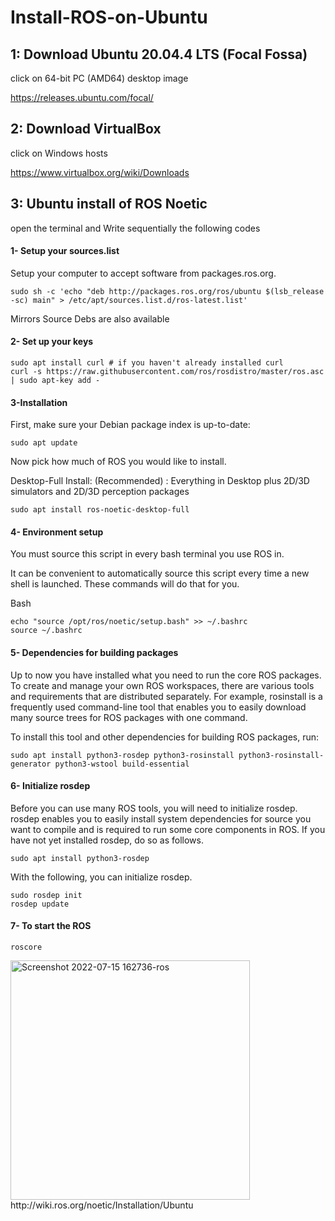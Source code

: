 # Install-ROS-on-Ubuntu
## 1: Download Ubuntu 20.04.4 LTS (Focal Fossa)
click on 64-bit PC (AMD64) desktop image

https://releases.ubuntu.com/focal/

## 2: Download VirtualBox
click on Windows hosts 

https://www.virtualbox.org/wiki/Downloads

## 3: Ubuntu install of ROS Noetic
open the terminal and Write sequentially the following codes 

#### 1- Setup your sources.list
Setup your computer to accept software from packages.ros.org.
```
sudo sh -c 'echo "deb http://packages.ros.org/ros/ubuntu $(lsb_release -sc) main" > /etc/apt/sources.list.d/ros-latest.list'
```
Mirrors Source Debs are also available
#### 2- Set up your keys
```
sudo apt install curl # if you haven't already installed curl
curl -s https://raw.githubusercontent.com/ros/rosdistro/master/ros.asc | sudo apt-key add -
```
#### 3-Installation
First, make sure your Debian package index is up-to-date:
```
sudo apt update
```
Now pick how much of ROS you would like to install.

Desktop-Full Install: (Recommended) : Everything in Desktop plus 2D/3D simulators and 2D/3D perception packages
```
sudo apt install ros-noetic-desktop-full
```
#### 4- Environment setup
You must source this script in every bash terminal you use ROS in.

It can be convenient to automatically source this script every time a new shell is launched. These commands will do that for you.

Bash
```
echo "source /opt/ros/noetic/setup.bash" >> ~/.bashrc
source ~/.bashrc
```
#### 5- Dependencies for building packages
Up to now you have installed what you need to run the core ROS packages. To create and manage your own ROS workspaces, there are various tools and requirements that are distributed separately. For example, rosinstall is a frequently used command-line tool that enables you to easily download many source trees for ROS packages with one command.

To install this tool and other dependencies for building ROS packages, run:
```
sudo apt install python3-rosdep python3-rosinstall python3-rosinstall-generator python3-wstool build-essential
```
#### 6- Initialize rosdep
Before you can use many ROS tools, you will need to initialize rosdep. rosdep enables you to easily install system dependencies for source you want to compile and is required to run some core components in ROS. If you have not yet installed rosdep, do so as follows.
```
sudo apt install python3-rosdep
```
With the following, you can initialize rosdep.
```
sudo rosdep init
rosdep update
```
#### 7- To start the ROS
```
roscore
```
<img width="383" alt="Screenshot 2022-07-15 162736-ros" src="https://user-images.githubusercontent.com/107959289/179233056-91d1174f-623b-45e7-b220-bfd90984b99c.png">
http://wiki.ros.org/noetic/Installation/Ubuntu
